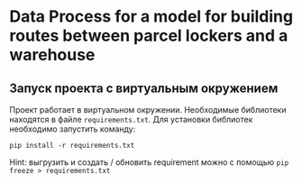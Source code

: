 # Data Process for a model for building routes between parcel lockers and a warehouse


## Запуск проекта с виртуальным окружением
Проект работает в виртуальном окружении. Необходимые библиотеки находятся в файле `requirements.txt`. Для установки библиотек необходимо запустить команду:
```
pip install -r requirements.txt
```

Hint: выгрузить и создать / обновить requirement можно с помощью `pip freeze > requirements.txt`